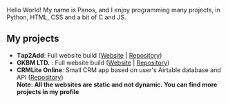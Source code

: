 Hello World! My name is Panos, and I enjoy programming many projects, in Python, HTML, CSS and a bit of C and JS.
## My projects
- **Τap2Add**: Full website build ([Website](https://tap2add.gr) | [Repository](https://github.com/tap2add/tap2add))
- **GKBM LTD.** : Full website build ([Website](https://gkbm.eu) | [Repository](https://github.com/gkbmltd/gkbmltd))
- **CRMLite Online**: Small CRM app based on user's Airtable database and API ([Repository](https://github.com/panossmav/CRMLite-AirtableAPI))<br>
**Note: All the websites are static and not dynamic. 
		You can find more projects in my profile**
